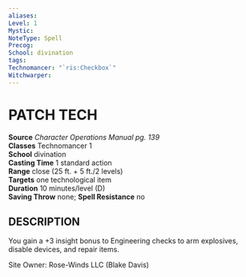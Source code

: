 ```yaml
---
aliases: 
Level: 1
Mystic: 
NoteType: Spell
Precog: 
School: divination 
tags: 
Technomancer: "`ris:Checkbox`"
Witchwarper: 
---
```

# PATCH TECH

**Source** _Character Operations Manual pg. 139_  
**Classes** Technomancer 1  
**School** divination  
**Casting Time** 1 standard action  
**Range** close (25 ft. + 5 ft./2 levels)  
**Targets** one technological item  
**Duration** 10 minutes/level (D)  
**Saving Throw** none; **Spell Resistance** no

## DESCRIPTION

You gain a +3 insight bonus to Engineering checks to arm explosives, disable devices, and repair items.

Site Owner: Rose-Winds LLC (Blake Davis)